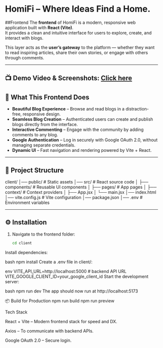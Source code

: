 # HomiFi – Where Ideas Find a Home.
##Frontend
The **frontend** of HomiFi is a modern, responsive web application built with **React (Vite)**.  
It provides a clean and intuitive interface for users to explore, create, and interact with blogs.  

This layer acts as the **user’s gateway** to the platform — whether they want to read inspiring articles, share their own stories, or engage with others through comments.

---
📺 **Demo Video & Screenshots**: [Click here](https://drive.google.com/drive/folders/14lBuUbnINqiBrYk3FFAm7wlgXIkgT14v?usp=sharing)
---
## 🌟 What This Frontend Does
- **Beautiful Blog Experience** – Browse and read blogs in a distraction-free, responsive design.  
- **Seamless Blog Creation** – Authenticated users can create and publish blogs directly from the interface.  
- **Interactive Commenting** – Engage with the community by adding comments to any blog.  
- **Google Authentication** – Log in securely with Google OAuth 2.0, without managing separate credentials.  
- **Dynamic UI** – Fast navigation and rendering powered by Vite + React.  

---

## 📂 Project Structure
client/
│── public/ # Static assets
│── src/ # React source code
│ ├── components/ # Reusable UI components
│ ├── pages/ # App pages
│ ├── context/ # Context providers
│ ├── App.jsx
│ └── main.jsx
│── index.html
│── vite.config.js # Vite configuration
│── package.json
│── .env # Environment variables


---

## ⚙️ Installation

1. Navigate to the frontend folder:
   ```bash
   cd client
Install dependencies:

bash
npm install
Create a .env file in client/:

env
VITE_API_URL=http://localhost:5000   # backend API URL
VITE_GOOGLE_CLIENT_ID=your_google_client_id
Start the development server:

bash
npm run dev
The app should now run at http://localhost:5173

📦 Build for Production
npm run build
npm run preview

Tech Stack

React + Vite – Modern frontend stack for speed and DX.

Axios – To communicate with backend APIs.

Google OAuth 2.0 – Secure login.
